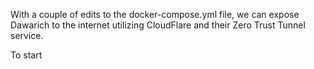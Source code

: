 With a couple of edits to the docker-compose.yml file, we can expose Dawarich to the internet utilizing CloudFlare and their Zero Trust Tunnel service. 

To start
